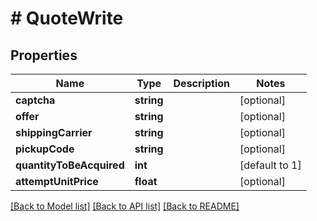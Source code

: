 # # QuoteWrite

## Properties

Name | Type | Description | Notes
------------ | ------------- | ------------- | -------------
**captcha** | **string** |  | [optional]
**offer** | **string** |  | [optional]
**shippingCarrier** | **string** |  | [optional]
**pickupCode** | **string** |  | [optional]
**quantityToBeAcquired** | **int** |  | [default to 1]
**attemptUnitPrice** | **float** |  | [optional]

[[Back to Model list]](../../README.md#models) [[Back to API list]](../../README.md#endpoints) [[Back to README]](../../README.md)
